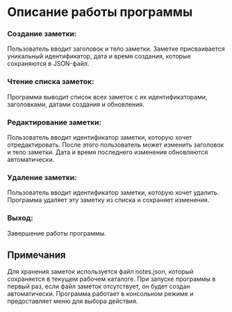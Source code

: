 # Описание работы программы
### Создание заметки: 
Пользователь вводит заголовок и тело заметки. Заметке присваивается уникальный идентификатор, дата и время создания, которые сохраняются в JSON-файл.
### Чтение списка заметок: 
Программа выводит список всех заметок с их идентификаторами, заголовками, датами создания и обновления.
### Редактирование заметки: 
Пользователь вводит идентификатор заметки, которую хочет отредактировать. После этого пользователь может изменить заголовок и тело заметки. Дата и время последнего изменения обновляются автоматически.
### Удаление заметки: 
Пользователь вводит идентификатор заметки, которую хочет удалить. Программа удаляет эту заметку из списка и сохраняет изменения.
### Выход: 
Завершение работы программы.
## Примечания
Для хранения заметок используется файл notes.json, который сохраняется в текущем рабочем каталоге.
При запуске программы в первый раз, если файл заметок отсутствует, он будет создан автоматически.
Программа работает в консольном режиме и предоставляет меню для выбора действия.